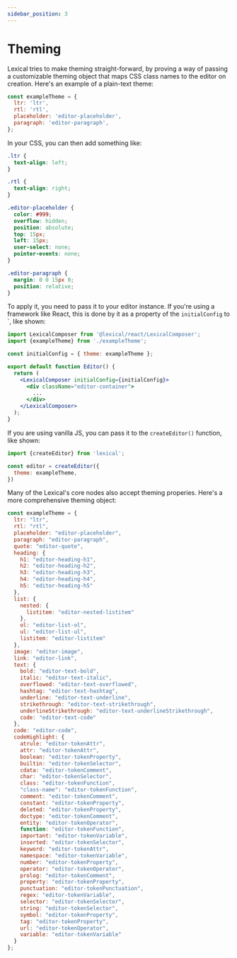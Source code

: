 ```yaml
---
sidebar_position: 3
---
```


# Theming

Lexical tries to make theming straight-forward, by proving a way of passing a customizable theming object that maps CSS class names to the editor on creation. Here's an example of a plain-text theme:

```js
const exampleTheme = {
  ltr: 'ltr',
  rtl: 'rtl',
  placeholder: 'editor-placeholder',
  paragraph: 'editor-paragraph',
};
```

In your CSS, you can then add something like:

```css
.ltr {
  text-align: left;
}

.rtl {
  text-align: right;
}

.editor-placeholder {
  color: #999;
  overflow: hidden;
  position: absolute;
  top: 15px;
  left: 15px;
  user-select: none;
  pointer-events: none;
}

.editor-paragraph {
  margin: 0 0 15px 0;
  position: relative;
}
```

To apply it, you need to pass it to your editor instance. If you're using a framework like React, this is done by
it as a property of the `initialConfig` to `<LexicalComposer>, like shown:

```jsx
import LexicalComposer from '@lexical/react/LexicalComposer';
import {exampleTheme} from './exampleTheme';

const initialConfig = { theme: exampleTheme };

export default function Editor() {
  return (
    <LexicalComposer initialConfig={initialConfig}>
      <div className="editor-container">
        ...
      </div>
    </LexicalComposer>
  );
}
```

If you are using vanilla JS, you can pass it to the `createEditor()` function, like shown:

```js
import {createEditor} from 'lexical';

const editor = createEditor({
  theme: exampleTheme,
})
```

Many of the Lexical's core nodes also accept theming properies. Here's a more comprehensive theming object:

```js
const exampleTheme = {
  ltr: "ltr",
  rtl: "rtl",
  placeholder: "editor-placeholder",
  paragraph: "editor-paragraph",
  quote: "editor-quote",
  heading: {
    h1: "editor-heading-h1",
    h2: "editor-heading-h2",
    h3: "editor-heading-h3",
    h4: "editor-heading-h4",
    h5: "editor-heading-h5"
  },
  list: {
    nested: {
      listitem: "editor-nested-listitem"
    },
    ol: "editor-list-ol",
    ul: "editor-list-ul",
    listitem: "editor-listitem"
  },
  image: "editor-image",
  link: "editor-link",
  text: {
    bold: "editor-text-bold",
    italic: "editor-text-italic",
    overflowed: "editor-text-overflowed",
    hashtag: "editor-text-hashtag",
    underline: "editor-text-underline",
    strikethrough: "editor-text-strikethrough",
    underlineStrikethrough: "editor-text-underlineStrikethrough",
    code: "editor-text-code"
  },
  code: "editor-code",
  codeHighlight: {
    atrule: "editor-tokenAttr",
    attr: "editor-tokenAttr",
    boolean: "editor-tokenProperty",
    builtin: "editor-tokenSelector",
    cdata: "editor-tokenComment",
    char: "editor-tokenSelector",
    class: "editor-tokenFunction",
    "class-name": "editor-tokenFunction",
    comment: "editor-tokenComment",
    constant: "editor-tokenProperty",
    deleted: "editor-tokenProperty",
    doctype: "editor-tokenComment",
    entity: "editor-tokenOperator",
    function: "editor-tokenFunction",
    important: "editor-tokenVariable",
    inserted: "editor-tokenSelector",
    keyword: "editor-tokenAttr",
    namespace: "editor-tokenVariable",
    number: "editor-tokenProperty",
    operator: "editor-tokenOperator",
    prolog: "editor-tokenComment",
    property: "editor-tokenProperty",
    punctuation: "editor-tokenPunctuation",
    regex: "editor-tokenVariable",
    selector: "editor-tokenSelector",
    string: "editor-tokenSelector",
    symbol: "editor-tokenProperty",
    tag: "editor-tokenProperty",
    url: "editor-tokenOperator",
    variable: "editor-tokenVariable"
  }
};
```
